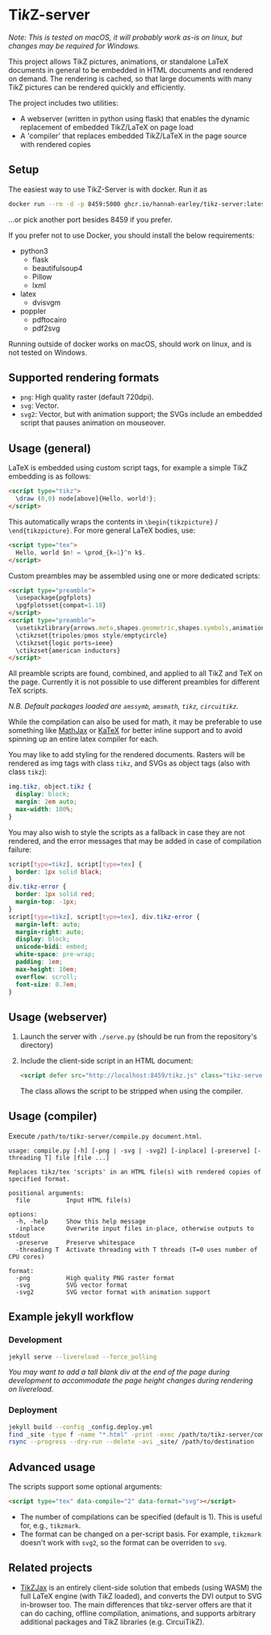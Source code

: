 # Ti*k*Z-server

_Note: This is tested on macOS, it will probably work as-is on linux, but changes may be required for Windows._

This project allows TikZ pictures, animations, or standalone LaTeX documents in general to be embedded in HTML documents and rendered on demand. The rendering is cached, so that large documents with many TikZ pictures can be rendered quickly and efficiently.

The project includes two utilities:

- A webserver (written in python using flask) that enables the dynamic replacement of embedded TikZ/LaTeX on page load
- A 'compiler' that replaces embedded TikZ/LaTeX in the page source with rendered copies

## Setup

The easiest way to use TikZ-Server is with docker.
Run it as

```bash
docker run --rm -d -p 8459:5000 ghcr.io/hannah-earley/tikz-server:latest
```

...or pick another port besides 8459 if you prefer.

If you prefer not to use Docker, you should install the below requirements:

- python3
  - flask
  - beautifulsoup4
  - Pillow
  - lxml
- latex
  - dvisvgm
- poppler
  - pdftocairo
  - pdf2svg

Running outside of docker works on macOS, should work on linux, and is not tested on Windows.

## Supported rendering formats

- `png`: High quality raster (default 720dpi).
- `svg`: Vector.
- `svg2`: Vector, but with animation support; the SVGs include an embedded script that pauses animation on mouseover.

## Usage (general)

LaTeX is embedded using custom script tags, for example a simple TikZ embedding is as follows:

```html
<script type="tikz">
  \draw (0,0) node[above]{Hello, world!};
</script>
```

This automatically wraps the contents in `\begin{tikzpicture}` / `\end{tikzpicture}`. For more general LaTeX bodies, use:

```html
<script type="tex">
  Hello, world $n! = \prod_{k=1}^n k$.
</script>
```

Custom preambles may be assembled using one or more dedicated scripts:

```html
<script type="preamble">
  \usepackage{pgfplots}
  \pgfplotsset{compat=1.18}
</script>
<script type="preamble">
  \usetikzlibrary{arrows.meta,shapes.geometric,shapes.symbols,animations}
  \ctikzset{tripoles/pmos style/emptycircle}
  \ctikzset{logic ports=ieee}
  \ctikzset{american inductors}
</script>
```

All preamble scripts are found, combined, and applied to all TikZ and TeX on the page. Currently it is not possible to use different preambles for different TeX scripts.

_N.B. Default packages loaded are `amssymb`, `amsmath`, `tikz`, `circuitikz`._

While the compilation can also be used for math, it may be preferable to use something like [MathJax](https://www.mathjax.org) or [KaTeX](https://katex.org) for better inline support and to avoid spinning up an entire latex compiler for each.

You may like to add styling for the rendered documents. Rasters will be rendered as img tags with class `tikz`, and SVGs as object tags (also with class `tikz`):

```css
img.tikz, object.tikz {
  display: block;
  margin: 2em auto;
  max-width: 100%;
}
```

You may also wish to style the scripts as a fallback in case they are not rendered, and the error messages that may be added in case of compilation failure:

```css
script[type=tikz], script[type=tex] {
  border: 1px solid black;
}
div.tikz-error {
  border: 1px solid red;
  margin-top: -1px;
}
script[type=tikz], script[type=tex], div.tikz-error {
  margin-left: auto;
  margin-right: auto;
  display: block;
  unicode-bidi: embed;
  white-space: pre-wrap;
  padding: 1em;
  max-height: 10em;
  overflow: scroll;
  font-size: 0.7em;
}
```

## Usage (webserver)

1. Launch the server with `./serve.py` (should be run from the repository's directory)
2. Include the client-side script in an HTML document:

    ```html
    <script defer src="http://localhost:8459/tikz.js" class="tikz-server"></script>
    ```

    The class allows the script to be stripped when using the compiler.

## Usage (compiler)

Execute `/path/to/tikz-server/compile.py document.html`.

```
usage: compile.py [-h] [-png | -svg | -svg2] [-inplace] [-preserve] [-threading T] file [file ...]

Replaces tikz/tex 'scripts' in an HTML file(s) with rendered copies of specified format.

positional arguments:
  file          Input HTML file(s)

options:
  -h, -help     Show this help message
  -inplace      Overwrite input files in-place, otherwise outputs to stdout
  -preserve     Preserve whitespace
  -threading T  Activate threading with T threads (T=0 uses number of CPU cores)

format:
  -png          High quality PNG raster format
  -svg          SVG vector format
  -svg2         SVG vector format with animation support
```

## Example jekyll workflow

### Development

```bash
jekyll serve --livereload --force_polling
```

_You may want to add a tall blank div at the end of the page during development to accommodate the page height changes during rendering on livereload._

### Deployment

```bash
jekyll build --config _config.deploy.yml
find _site -type f -name "*.html" -print -exec /path/to/tikz-server/compile.py -svg2 -inplace {} \;
rsync --progress --dry-run --delete -avi _site/ /path/to/destination
```

## Advanced usage

The scripts support some optional arguments:

```html
<script type="tex" data-compile="2" data-format="svg"></script>
```

- The number of compilations can be specified (default is 1). This is useful for, e.g., `tikzmark`.
- The format can be changed on a per-script basis. For example, `tikzmark` doesn't work with `svg2`, so the format can be overriden to `svg`.


## Related projects

- [TikZJax](https://tikzjax.com) is an entirely client-side solution that embeds (using WASM) the full LaTeX engine (with TikZ loaded), and converts the DVI output to SVG in-browser too. The main differences that tikz-server offers are that it can do caching, offline compilation, animations, and supports arbitrary additional packages and TikZ libraries (e.g. CircuiTikZ).
